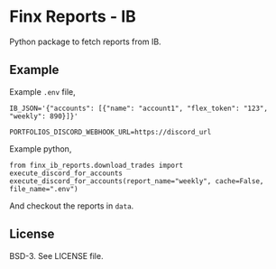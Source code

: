# Finx Reports - IB
Python package to fetch reports from IB.

## Example
Example `.env` file,
```
IB_JSON='{"accounts": [{"name": "account1", "flex_token": "123", "weekly": 890}]}'

PORTFOLIOS_DISCORD_WEBHOOK_URL=https://discord_url
```

Example python,
```
from finx_ib_reports.download_trades import execute_discord_for_accounts
execute_discord_for_accounts(report_name="weekly", cache=False, file_name=".env")
```

And checkout the reports in `data`.


## License
BSD-3. See LICENSE file.
